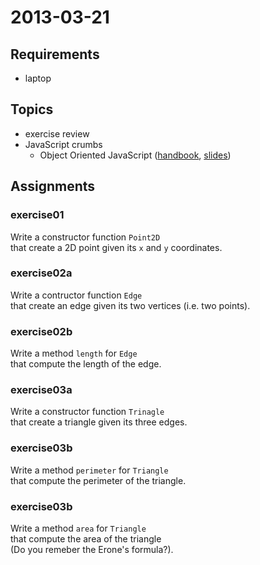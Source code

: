 # 2013-03-21

## Requirements

* laptop

## Topics

* exercise review
* JavaScript crumbs
  - Object Oriented JavaScript ([handbook](https://github.com/cvdlab/javascript-crumbs/blob/master/chapters/prototype/Readme.md), [slides](http://apily.io/slidify?md=https://raw.github.com/cvdlab/javascript-crumbs-slides/master/chapters/prototype/Readme.md))

## Assignments

### exercise01

Write a constructor function `Point2D`  
that create a 2D point given its `x` and `y` coordinates.

### exercise02a

Write a contructor function `Edge`  
that create an edge given its two vertices (i.e. two points).

### exercise02b

Write a method `length` for `Edge`  
that compute the length of the edge.

### exercise03a

Write a constructor function `Trinagle`  
that create a triangle given its three edges.

### exercise03b

Write a method `perimeter` for `Triangle`  
that compute the perimeter of the triangle.

### exercise03b

Write a method `area` for `Triangle`  
that compute the area of the triangle  
(Do you remeber the Erone's formula?).
